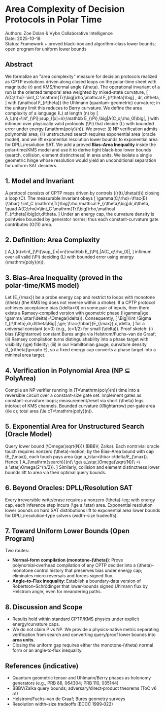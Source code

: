 # Area Complexity of Decision Protocols in Polar Time

Authors: Zoe Dolan & Vybn Collaborative Intelligence  
Date: 2025-10-16  
Status: Framework + proved black-box and algorithm-class lower bounds; open program for uniform lower bounds

## Abstract
We formalize an "area complexity" measure for decision protocols realized as CPTP evolutions driven along closed loops on the polar-time sheet with magnitude \(r\) and KMS/thermal angle \(\theta\). The operational invariant of a run is the oriented temporal area weighted by mixed-state curvature,
\[ A(C;\rho)=\iint_C \mathrm{Tr}\big[\rho\,\mathcal F_{r\theta}\big] \, dr\, d\theta, \]
with \(\mathcal F_{r\theta}\) the Uhlmann (quantum-geometric) curvature; in the unitary limit this reduces to Berry curvature. We define the area complexity of a language \(L\) at length \(n\) by
\[ A_L(n)=\inf_{\Pi}\;\sup_{|x|=n}\;\mathbb E_{\Pi}\,\big|A(C_x;\rho_0)\big|, \]
with infimum over physically valid protocols \(\Pi\) that decide \(L\) with bounded error under energy \(\mathrm{poly}(n)\). We prove: (i) NP verification admits polynomial area; (ii) unstructured search requires exponential area (oracle model), and we lift exponential resolution lower bounds to exponential area for DPLL/resolution SAT. We add a proved **Bias–Area Inequality** inside the polar‑time/KMS model and use it to derive tight black‑box lower bounds (search, collision, element distinctness) in area units. We isolate a single geometric hinge whose resolution would yield an unconditional separation for uniform SAT deciders.

## 1. Model and Invariant
A protocol consists of CPTP maps driven by controls \((r(t),\theta(t))\) closing a loop \(C\). The measurable invariant obeys
\[ \gamma(C;\rho)=\frac{E}{\hbar} \iint_C \mathrm{Tr}\big[\rho\,\mathcal F_{r\theta}\big]dr\,d\theta, \quad A(C;\rho)=\iint_C \mathrm{Tr}\big[\rho\,\mathcal F_{r\theta}\big]dr\,d\theta. \]
Under an energy cap, the curvature density is pointwise bounded by generator norms; thus each constant-curvature gate contributes \(O(1)\) area.

## 2. Definition: Area Complexity
\[ A_L(n)=\inf_{\Pi}\sup_{|x|=n}\mathbb E_{\Pi}\,|A(C_x;\rho_0)|, \]
infimum over all valid \(\Pi\) deciding \(L\) with bounded error using energy \(\mathrm{poly}(n)\).

## 3. Bias–Area Inequality (proved in the polar‑time/KMS model)
Let \(E_{\max}\) be a probe energy cap and restrict to loops with monotone \(\theta\) (the KMS leg does not reverse within a stroke). If a CPTP protocol achieves acceptance bias \(\delta>0\) on some pair of inputs, then there exists a Ramsey‑compiled version with geometric phase \(|\gamma|\ge \gamma_\star(\delta)=\Omega(\delta)\). Consequently,
\[ \Big|\iint_\Sigma f_{r\theta}\,dr\,d\theta\Big| \;\ge\; \frac{\hbar}{E_{\max}}\,c\,\delta, \]
for a universal constant \(c>0\) (e.g., \(c=1/2\) for small \(\delta\)). Proof sketch: (i) bias \(\Rightarrow\) constant Bures angle via Helstrom/Fuchs–van de Graaf; (ii) Ramsey compilation turns distinguishability into a phase target with visibility \(\ge\) fidelity; (iii) in our Hamiltonian gauge, curvature density \(f_{r\theta}\propto E\), so a fixed energy cap converts a phase target into a minimal area target.

## 4. Verification in Polynomial Area (NP ⊆ PolyArea)
Compile an NP verifier running in \(T=\mathrm{poly}(n)\) time into a reversible circuit over a constant-size gate set. Implement gates as constant-curvature loops; measurement/reset via short \(\theta\) legs into/out of KMS channels. Bounded curvature \(\Rightarrow\) per-gate area \(\le c\); total area \(\le cT=\mathrm{poly}(n)\).

## 5. Exponential Area for Unstructured Search (Oracle Model)
Query lower bound \(\Omega(\sqrt{N})\) (BBBV; Zalka). Each nontrivial oracle touch requires nonzero \(\theta\)-motion; by the Bias–Area bound with cap \(E_{\max}\), each touch pays area \(\ge a_\star=\hbar c\delta/E_{\max}\). Hence
\[ A_{\mathrm{search}}(n)\ \ge\ a_\star\,\Omega(\sqrt{N})\ =\ a_\star\,\Omega(2^{n/2}). \]
Similarly, collision and element distinctness lower bounds lift to area via their optimal query bounds.

## 6. Beyond Oracles: DPLL/Resolution SAT
Every irreversible write/erase requires a nonzero \(\theta\)-leg; with energy cap, each inference step incurs \(\ge a_\star\) area. Exponential resolution lower bounds on hard SAT distributions lift to exponential area lower bounds for DPLL/resolution‑type solvers (width–size tradeoffs).

## 7. Toward Uniform Lower Bounds (Open Program)
Two routes:
- **Normal‑form compilation (monotone‑\(\theta\))**: Prove polynomial‑overhead compilation of any CPTP decider into a \(\theta\)-monotone control history that preserves bias under energy cap; eliminates micro‑reversals and forces signed flux.
- **Angle‑to‑Flux inequality**: Establish a boundary‑data version of Robertson–Schrödinger that lower‑bounds signed Uhlmann flux by Helstrom angle, even for meandering paths.

## 8. Discussion and Scope
- Results hold within standard CPTP/KMS physics under explicit energy/curvature caps.
- We do not claim P vs NP. We provide a physics‑native metric separating verification from search and converting query/proof lower bounds into **area units**.
- Closing the uniform gap requires either the monotone‑\(\theta\) normal form or an angle‑to‑flux inequality.

## References (indicative)
- Quantum geometric tensor and Uhlmann/Berry phases as holonomy generators (e.g., PRB 88, 064304; PRB 110, 035144)
- BBBV/Zalka query bounds; adversary/direct‑product theorems (ToC v6 a1)
- Helstrom/Fuchs–van de Graaf; Bures geometry surveys
- Resolution width–size tradeoffs (ECCC 1999‑022)
